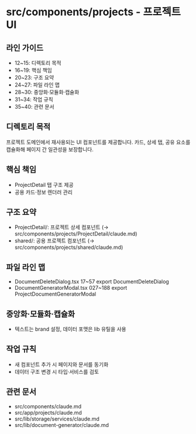 # src/components/projects - 프로젝트 UI

## 라인 가이드
- 12~15: 디렉토리 목적
- 16~19: 핵심 책임
- 20~23: 구조 요약
- 24~27: 파일 라인 맵
- 28~30: 중앙화·모듈화·캡슐화
- 31~34: 작업 규칙
- 35~40: 관련 문서

## 디렉토리 목적
프로젝트 도메인에서 재사용되는 UI 컴포넌트를 제공합니다.
카드, 상세 탭, 공유 요소를 캡슐화해 페이지 간 일관성을 보장합니다.

## 핵심 책임
- ProjectDetail 탭 구조 제공
- 공용 카드·정보 렌더러 관리

## 구조 요약
- ProjectDetail/: 프로젝트 상세 컴포넌트 (→ src/components/projects/ProjectDetail/claude.md)
- shared/: 공용 프로젝트 컴포넌트 (→ src/components/projects/shared/claude.md)

## 파일 라인 맵
- DocumentDeleteDialog.tsx 17~57 export DocumentDeleteDialog
- DocumentGeneratorModal.tsx 027~188 export ProjectDocumentGeneratorModal

## 중앙화·모듈화·캡슐화
- 텍스트는 brand 설정, 데이터 포맷은 lib 유틸을 사용

## 작업 규칙
- 새 컴포넌트 추가 시 페이지와 문서를 동기화
- 데이터 구조 변경 시 타입·서비스를 검토

## 관련 문서
- src/components/claude.md
- src/app/projects/claude.md
- src/lib/storage/services/claude.md
- src/lib/document-generator/claude.md
